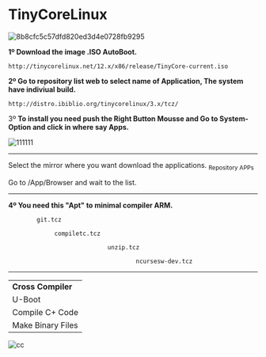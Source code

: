 # TinyCoreLinux
![8b8cfc5c57dfd820ed3d4e0728fb9295](https://user-images.githubusercontent.com/74788266/128921665-7f5be774-3c25-4910-81b1-142a860e4890.png)

<b>1º Download the image .ISO AutoBoot.</b>

    http://tinycorelinux.net/12.x/x86/release/TinyCore-current.iso

   

<b>2º Go to repository list web to select name of Application, The system have indiviual build.</b>

    http://distro.ibiblio.org/tinycorelinux/3.x/tcz/
    
    
3º <b>To install you need push the Right Button Mousse and Go to System-Option and click in where say Apps.</b><br>

![111111](https://user-images.githubusercontent.com/74788266/128923314-730ebd20-d905-43f0-bc27-58cdddaf1b71.jpg)
________________________________________________________________
Select the mirror where you want download the applications.  <sub> Repository APPs</sub> <br> 


 Go to /App/Browser and wait to the list.
_____________________________________________________________________________
<b>4º You need this "Apt" to minimal compiler ARM.</b>


            git.tcz
            
                 compiletc.tcz

                                unzip.tcz

                                        ncursesw-dev.tcz

_________________________________________________________________

    
    
<table class="editorDemoTable">
<tbody>
<tr>
<td><strong>Cross Compiler</strong></td>
</tr>
<tr>
<td>U-Boot</td>
</tr>
<tr>
<td>Compile C+ Code</td>
</tr>
<tr>
<td>Make Binary Files</td>
</tr>
</tbody>
</table>

![cc](https://user-images.githubusercontent.com/74788266/128943365-bf02fa58-c99a-4481-a650-a212c5d9b1ff.png)


